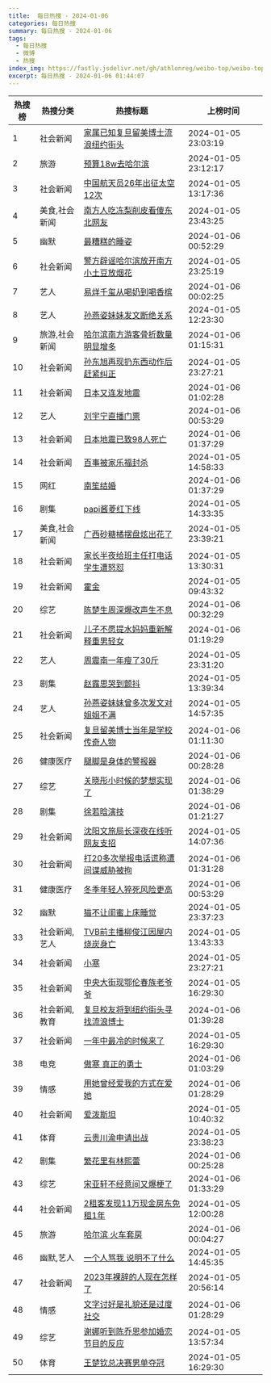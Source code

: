 ```yaml
---
title:  每日热搜 - 2024-01-06
categories: 每日热搜
summary: 每日热搜 - 2024-01-06
tags:
  - 每日热搜
  - 微博
  - 热搜
index_img: https://fastly.jsdelivr.net/gh/athlonreg/weibo-top/weibo-top.jpeg
excerpt: 每日热搜 - 2024-01-06 01:44:07
---
```


| 热搜榜 | 热搜分类 | 热搜标题 | 上榜时间 |
| --- | --- | --- | --- |
| 1 | 社会新闻 | [家属已知复旦留美博士流浪纽约街头](https://s.weibo.com/weibo%3Fq%3D%2523%E5%AE%B6%E5%B1%9E%E5%B7%B2%E7%9F%A5%E5%A4%8D%E6%97%A6%E7%95%99%E7%BE%8E%E5%8D%9A%E5%A3%AB%E6%B5%81%E6%B5%AA%E7%BA%BD%E7%BA%A6%E8%A1%97%E5%A4%B4%2523) | 2024-01-05 23:03:19 | 
| 2 | 旅游 | [预算18w去哈尔滨](https://s.weibo.com/weibo%3Fq%3D%2523%E9%A2%84%E7%AE%9718w%E5%8E%BB%E5%93%88%E5%B0%94%E6%BB%A8%2523) | 2024-01-05 23:12:17 | 
| 3 | 社会新闻 | [中国航天员26年出征太空12次](https://s.weibo.com/weibo%3Fq%3D%2523%E4%B8%AD%E5%9B%BD%E8%88%AA%E5%A4%A9%E5%91%9826%E5%B9%B4%E5%87%BA%E5%BE%81%E5%A4%AA%E7%A9%BA12%E6%AC%A1%2523) | 2024-01-05 13:17:36 | 
| 4 | 美食,社会新闻 | [南方人吃冻梨削皮看傻东北网友](https://s.weibo.com/weibo%3Fq%3D%2523%E5%8D%97%E6%96%B9%E4%BA%BA%E5%90%83%E5%86%BB%E6%A2%A8%E5%89%8A%E7%9A%AE%E7%9C%8B%E5%82%BB%E4%B8%9C%E5%8C%97%E7%BD%91%E5%8F%8B%2523) | 2024-01-05 23:43:25 | 
| 5 | 幽默 | [最糟糕的睡姿](https://s.weibo.com/weibo%3Fq%3D%2523%E6%9C%80%E7%B3%9F%E7%B3%95%E7%9A%84%E7%9D%A1%E5%A7%BF%2523) | 2024-01-06 00:52:29 | 
| 6 | 社会新闻 | [警方辟谣哈尔滨放开南方小土豆放烟花](https://s.weibo.com/weibo%3Fq%3D%2523%E8%AD%A6%E6%96%B9%E8%BE%9F%E8%B0%A3%E5%93%88%E5%B0%94%E6%BB%A8%E6%94%BE%E5%BC%80%E5%8D%97%E6%96%B9%E5%B0%8F%E5%9C%9F%E8%B1%86%E6%94%BE%E7%83%9F%E8%8A%B1%2523) | 2024-01-05 23:25:19 | 
| 7 | 艺人 | [易烊千玺从喝奶到喝香槟](https://s.weibo.com/weibo%3Fq%3D%2523%E6%98%93%E7%83%8A%E5%8D%83%E7%8E%BA%E4%BB%8E%E5%96%9D%E5%A5%B6%E5%88%B0%E5%96%9D%E9%A6%99%E6%A7%9F%2523) | 2024-01-06 00:02:25 | 
| 8 | 艺人 | [孙燕姿妹妹发文断绝关系](https://s.weibo.com/weibo%3Fq%3D%2523%E5%AD%99%E7%87%95%E5%A7%BF%E5%A6%B9%E5%A6%B9%E5%8F%91%E6%96%87%E6%96%AD%E7%BB%9D%E5%85%B3%E7%B3%BB%2523) | 2024-01-05 12:23:30 | 
| 9 | 旅游,社会新闻 | [哈尔滨南方游客骨折数量明显增多](https://s.weibo.com/weibo%3Fq%3D%2523%E5%93%88%E5%B0%94%E6%BB%A8%E5%8D%97%E6%96%B9%E6%B8%B8%E5%AE%A2%E9%AA%A8%E6%8A%98%E6%95%B0%E9%87%8F%E6%98%8E%E6%98%BE%E5%A2%9E%E5%A4%9A%2523) | 2024-01-06 01:15:31 | 
| 10 | 社会新闻 | [孙东旭再现扔东西动作后赶紧纠正](https://s.weibo.com/weibo%3Fq%3D%2523%E5%AD%99%E4%B8%9C%E6%97%AD%E5%86%8D%E7%8E%B0%E6%89%94%E4%B8%9C%E8%A5%BF%E5%8A%A8%E4%BD%9C%E5%90%8E%E8%B5%B6%E7%B4%A7%E7%BA%A0%E6%AD%A3%2523) | 2024-01-05 23:27:21 | 
| 11 | 社会新闻 | [日本又连发地震](https://s.weibo.com/weibo%3Fq%3D%2523%E6%97%A5%E6%9C%AC%E5%8F%88%E8%BF%9E%E5%8F%91%E5%9C%B0%E9%9C%87%2523) | 2024-01-06 01:02:28 | 
| 12 | 艺人 | [刘宇宁直播门票](https://s.weibo.com/weibo%3Fq%3D%2523%E5%88%98%E5%AE%87%E5%AE%81%E7%9B%B4%E6%92%AD%E9%97%A8%E7%A5%A8%2523) | 2024-01-06 00:53:29 | 
| 13 | 社会新闻 | [日本地震已致98人死亡](https://s.weibo.com/weibo%3Fq%3D%2523%E6%97%A5%E6%9C%AC%E5%9C%B0%E9%9C%87%E5%B7%B2%E8%87%B498%E4%BA%BA%E6%AD%BB%E4%BA%A1%2523) | 2024-01-06 01:37:29 | 
| 14 | 社会新闻 | [百事被家乐福封杀](https://s.weibo.com/weibo%3Fq%3D%2523%E7%99%BE%E4%BA%8B%E8%A2%AB%E5%AE%B6%E4%B9%90%E7%A6%8F%E5%B0%81%E6%9D%80%2523) | 2024-01-05 14:58:33 | 
| 15 | 网红 | [南笙结婚](https://s.weibo.com/weibo%3Fq%3D%2523%E5%8D%97%E7%AC%99%E7%BB%93%E5%A9%9A%2523) | 2024-01-06 01:37:29 | 
| 16 | 剧集 | [papi酱菱红下线](https://s.weibo.com/weibo%3Fq%3D%2523papi%E9%85%B1%E8%8F%B1%E7%BA%A2%E4%B8%8B%E7%BA%BF%2523) | 2024-01-05 14:33:35 | 
| 17 | 美食,社会新闻 | [广西砂糖橘摆盘炫出花了](https://s.weibo.com/weibo%3Fq%3D%2523%E5%B9%BF%E8%A5%BF%E7%A0%82%E7%B3%96%E6%A9%98%E6%91%86%E7%9B%98%E7%82%AB%E5%87%BA%E8%8A%B1%E4%BA%86%2523) | 2024-01-05 23:39:21 | 
| 18 | 社会新闻 | [家长半夜给班主任打电话学生遭怒怼](https://s.weibo.com/weibo%3Fq%3D%2523%E5%AE%B6%E9%95%BF%E5%8D%8A%E5%A4%9C%E7%BB%99%E7%8F%AD%E4%B8%BB%E4%BB%BB%E6%89%93%E7%94%B5%E8%AF%9D%E5%AD%A6%E7%94%9F%E9%81%AD%E6%80%92%E6%80%BC%2523) | 2024-01-05 13:30:31 | 
| 19 | 社会新闻 | [霍金](https://s.weibo.com/weibo%3Fq%3D%2523%E9%9C%8D%E9%87%91%2523) | 2024-01-05 09:43:32 | 
| 20 | 综艺 | [陈楚生周深爆改声生不息](https://s.weibo.com/weibo%3Fq%3D%2523%E9%99%88%E6%A5%9A%E7%94%9F%E5%91%A8%E6%B7%B1%E7%88%86%E6%94%B9%E5%A3%B0%E7%94%9F%E4%B8%8D%E6%81%AF%2523) | 2024-01-06 00:32:29 | 
| 21 | 社会新闻 | [儿子不愿提水妈妈重新解释重男轻女](https://s.weibo.com/weibo%3Fq%3D%2523%E5%84%BF%E5%AD%90%E4%B8%8D%E6%84%BF%E6%8F%90%E6%B0%B4%E5%A6%88%E5%A6%88%E9%87%8D%E6%96%B0%E8%A7%A3%E9%87%8A%E9%87%8D%E7%94%B7%E8%BD%BB%E5%A5%B3%2523) | 2024-01-06 01:19:29 | 
| 22 | 艺人 | [周震南一年瘦了30斤](https://s.weibo.com/weibo%3Fq%3D%2523%E5%91%A8%E9%9C%87%E5%8D%97%E4%B8%80%E5%B9%B4%E7%98%A6%E4%BA%8630%E6%96%A4%2523) | 2024-01-05 23:31:20 | 
| 23 | 剧集 | [赵露思哭到颤抖](https://s.weibo.com/weibo%3Fq%3D%2523%E8%B5%B5%E9%9C%B2%E6%80%9D%E5%93%AD%E5%88%B0%E9%A2%A4%E6%8A%96%2523) | 2024-01-05 13:39:34 | 
| 24 | 艺人 | [孙燕姿妹妹曾多次发文对姐姐不满](https://s.weibo.com/weibo%3Fq%3D%2523%E5%AD%99%E7%87%95%E5%A7%BF%E5%A6%B9%E5%A6%B9%E6%9B%BE%E5%A4%9A%E6%AC%A1%E5%8F%91%E6%96%87%E5%AF%B9%E5%A7%90%E5%A7%90%E4%B8%8D%E6%BB%A1%2523) | 2024-01-05 14:57:35 | 
| 25 | 社会新闻 | [复旦留美博士当年是学校传奇人物](https://s.weibo.com/weibo%3Fq%3D%2523%E5%A4%8D%E6%97%A6%E7%95%99%E7%BE%8E%E5%8D%9A%E5%A3%AB%E5%BD%93%E5%B9%B4%E6%98%AF%E5%AD%A6%E6%A0%A1%E4%BC%A0%E5%A5%87%E4%BA%BA%E7%89%A9%2523) | 2024-01-06 01:11:30 | 
| 26 | 健康医疗 | [腿脚是身体的警报器](https://s.weibo.com/weibo%3Fq%3D%2523%E8%85%BF%E8%84%9A%E6%98%AF%E8%BA%AB%E4%BD%93%E7%9A%84%E8%AD%A6%E6%8A%A5%E5%99%A8%2523) | 2024-01-06 00:28:28 | 
| 27 | 综艺 | [关晓彤小时候的梦想实现了](https://s.weibo.com/weibo%3Fq%3D%2523%E5%85%B3%E6%99%93%E5%BD%A4%E5%B0%8F%E6%97%B6%E5%80%99%E7%9A%84%E6%A2%A6%E6%83%B3%E5%AE%9E%E7%8E%B0%E4%BA%86%2523) | 2024-01-06 01:38:29 | 
| 28 | 剧集 | [徐若晗演技](https://s.weibo.com/weibo%3Fq%3D%2523%E5%BE%90%E8%8B%A5%E6%99%97%E6%BC%94%E6%8A%80%2523) | 2024-01-06 01:21:27 | 
| 29 | 社会新闻 | [沈阳文旅局长深夜在线听网友支招](https://s.weibo.com/weibo%3Fq%3D%2523%E6%B2%88%E9%98%B3%E6%96%87%E6%97%85%E5%B1%80%E9%95%BF%E6%B7%B1%E5%A4%9C%E5%9C%A8%E7%BA%BF%E5%90%AC%E7%BD%91%E5%8F%8B%E6%94%AF%E6%8B%9B%2523) | 2024-01-05 14:07:36 | 
| 30 | 社会新闻 | [打20多次举报电话谎称遭间谍威胁被拘](https://s.weibo.com/weibo%3Fq%3D%2523%E6%89%9320%E5%A4%9A%E6%AC%A1%E4%B8%BE%E6%8A%A5%E7%94%B5%E8%AF%9D%E8%B0%8E%E7%A7%B0%E9%81%AD%E9%97%B4%E8%B0%8D%E5%A8%81%E8%83%81%E8%A2%AB%E6%8B%98%2523) | 2024-01-06 01:31:28 | 
| 31 | 健康医疗 | [冬季年轻人猝死风险更高](https://s.weibo.com/weibo%3Fq%3D%2523%E5%86%AC%E5%AD%A3%E5%B9%B4%E8%BD%BB%E4%BA%BA%E7%8C%9D%E6%AD%BB%E9%A3%8E%E9%99%A9%E6%9B%B4%E9%AB%98%2523) | 2024-01-06 00:53:29 | 
| 32 | 幽默 | [猫不让闺蜜上床睡觉](https://s.weibo.com/weibo%3Fq%3D%2523%E7%8C%AB%E4%B8%8D%E8%AE%A9%E9%97%BA%E8%9C%9C%E4%B8%8A%E5%BA%8A%E7%9D%A1%E8%A7%89%2523) | 2024-01-05 23:37:23 | 
| 33 | 社会新闻,艺人 | [TVB前主播柳俊江因屋内烧炭身亡](https://s.weibo.com/weibo%3Fq%3D%2523TVB%E5%89%8D%E4%B8%BB%E6%92%AD%E6%9F%B3%E4%BF%8A%E6%B1%9F%E5%9B%A0%E5%B1%8B%E5%86%85%E7%83%A7%E7%82%AD%E8%BA%AB%E4%BA%A1%2523) | 2024-01-05 13:43:33 | 
| 34 | 社会新闻 | [小寒](https://s.weibo.com/weibo%3Fq%3D%2523%E5%B0%8F%E5%AF%92%2523) | 2024-01-05 23:27:21 | 
| 35 | 社会新闻 | [中央大街现鄂伦春族老爷爷](https://s.weibo.com/weibo%3Fq%3D%2523%E4%B8%AD%E5%A4%AE%E5%A4%A7%E8%A1%97%E7%8E%B0%E9%84%82%E4%BC%A6%E6%98%A5%E6%97%8F%E8%80%81%E7%88%B7%E7%88%B7%2523) | 2024-01-05 16:29:30 | 
| 36 | 社会新闻,教育 | [复旦校友将到纽约街头寻找流浪博士](https://s.weibo.com/weibo%3Fq%3D%2523%E5%A4%8D%E6%97%A6%E6%A0%A1%E5%8F%8B%E5%B0%86%E5%88%B0%E7%BA%BD%E7%BA%A6%E8%A1%97%E5%A4%B4%E5%AF%BB%E6%89%BE%E6%B5%81%E6%B5%AA%E5%8D%9A%E5%A3%AB%2523) | 2024-01-06 01:39:28 | 
| 37 | 社会新闻 | [一年中最冷的时候来了](https://s.weibo.com/weibo%3Fq%3D%2523%E4%B8%80%E5%B9%B4%E4%B8%AD%E6%9C%80%E5%86%B7%E7%9A%84%E6%97%B6%E5%80%99%E6%9D%A5%E4%BA%86%2523) | 2024-01-05 16:29:30 | 
| 38 | 电竞 | [傲寒 真正的勇士](https://s.weibo.com/weibo%3Fq%3D%2523%E5%82%B2%E5%AF%92%20%E7%9C%9F%E6%AD%A3%E7%9A%84%E5%8B%87%E5%A3%AB%2523) | 2024-01-06 01:03:29 | 
| 39 | 情感 | [用她曾经爱我的方式在爱她](https://s.weibo.com/weibo%3Fq%3D%2523%E7%94%A8%E5%A5%B9%E6%9B%BE%E7%BB%8F%E7%88%B1%E6%88%91%E7%9A%84%E6%96%B9%E5%BC%8F%E5%9C%A8%E7%88%B1%E5%A5%B9%2523) | 2024-01-06 01:28:29 | 
| 40 | 社会新闻 | [爱泼斯坦](https://s.weibo.com/weibo%3Fq%3D%2523%E7%88%B1%E6%B3%BC%E6%96%AF%E5%9D%A6%2523) | 2024-01-05 10:40:32 | 
| 41 | 体育 | [云贵川渝申请出战](https://s.weibo.com/weibo%3Fq%3D%2523%E4%BA%91%E8%B4%B5%E5%B7%9D%E6%B8%9D%E7%94%B3%E8%AF%B7%E5%87%BA%E6%88%98%2523) | 2024-01-05 23:38:23 | 
| 42 | 剧集 | [繁花里有林熙蕾](https://s.weibo.com/weibo%3Fq%3D%2523%E7%B9%81%E8%8A%B1%E9%87%8C%E6%9C%89%E6%9E%97%E7%86%99%E8%95%BE%2523) | 2024-01-06 00:25:28 | 
| 43 | 综艺 | [宋亚轩不经意间又爆梗了](https://s.weibo.com/weibo%3Fq%3D%2523%E5%AE%8B%E4%BA%9A%E8%BD%A9%E4%B8%8D%E7%BB%8F%E6%84%8F%E9%97%B4%E5%8F%88%E7%88%86%E6%A2%97%E4%BA%86%2523) | 2024-01-06 01:33:29 | 
| 44 | 社会新闻 | [2租客发现11万现金房东免租1年](https://s.weibo.com/weibo%3Fq%3D%25232%E7%A7%9F%E5%AE%A2%E5%8F%91%E7%8E%B011%E4%B8%87%E7%8E%B0%E9%87%91%E6%88%BF%E4%B8%9C%E5%85%8D%E7%A7%9F1%E5%B9%B4%2523) | 2024-01-05 12:00:28 | 
| 45 | 旅游 | [哈尔滨 火车套房](https://s.weibo.com/weibo%3Fq%3D%2523%E5%93%88%E5%B0%94%E6%BB%A8%20%E7%81%AB%E8%BD%A6%E5%A5%97%E6%88%BF%2523) | 2024-01-06 00:04:27 | 
| 46 | 幽默,艺人 | [一个人骂我 说明不了什么](https://s.weibo.com/weibo%3Fq%3D%2523%E4%B8%80%E4%B8%AA%E4%BA%BA%E9%AA%82%E6%88%91%20%E8%AF%B4%E6%98%8E%E4%B8%8D%E4%BA%86%E4%BB%80%E4%B9%88%2523) | 2024-01-05 14:45:35 | 
| 47 | 社会新闻 | [2023年裸辞的人现在怎样了](https://s.weibo.com/weibo%3Fq%3D%25232023%E5%B9%B4%E8%A3%B8%E8%BE%9E%E7%9A%84%E4%BA%BA%E7%8E%B0%E5%9C%A8%E6%80%8E%E6%A0%B7%E4%BA%86%2523) | 2024-01-05 20:56:14 | 
| 48 | 情感 | [文字讨好是礼貌还是过度社交](https://s.weibo.com/weibo%3Fq%3D%2523%E6%96%87%E5%AD%97%E8%AE%A8%E5%A5%BD%E6%98%AF%E7%A4%BC%E8%B2%8C%E8%BF%98%E6%98%AF%E8%BF%87%E5%BA%A6%E7%A4%BE%E4%BA%A4%2523) | 2024-01-06 01:28:29 | 
| 49 | 综艺 | [谢娜听到陈乔恩参加婚恋节目的反应](https://s.weibo.com/weibo%3Fq%3D%2523%E8%B0%A2%E5%A8%9C%E5%90%AC%E5%88%B0%E9%99%88%E4%B9%94%E6%81%A9%E5%8F%82%E5%8A%A0%E5%A9%9A%E6%81%8B%E8%8A%82%E7%9B%AE%E7%9A%84%E5%8F%8D%E5%BA%94%2523) | 2024-01-05 13:57:34 | 
| 50 | 体育 | [王楚钦总决赛男单夺冠](https://s.weibo.com/weibo%3Fq%3D%2523%E7%8E%8B%E6%A5%9A%E9%92%A6%E6%80%BB%E5%86%B3%E8%B5%9B%E7%94%B7%E5%8D%95%E5%A4%BA%E5%86%A0%2523) | 2024-01-05 16:29:30 | 
